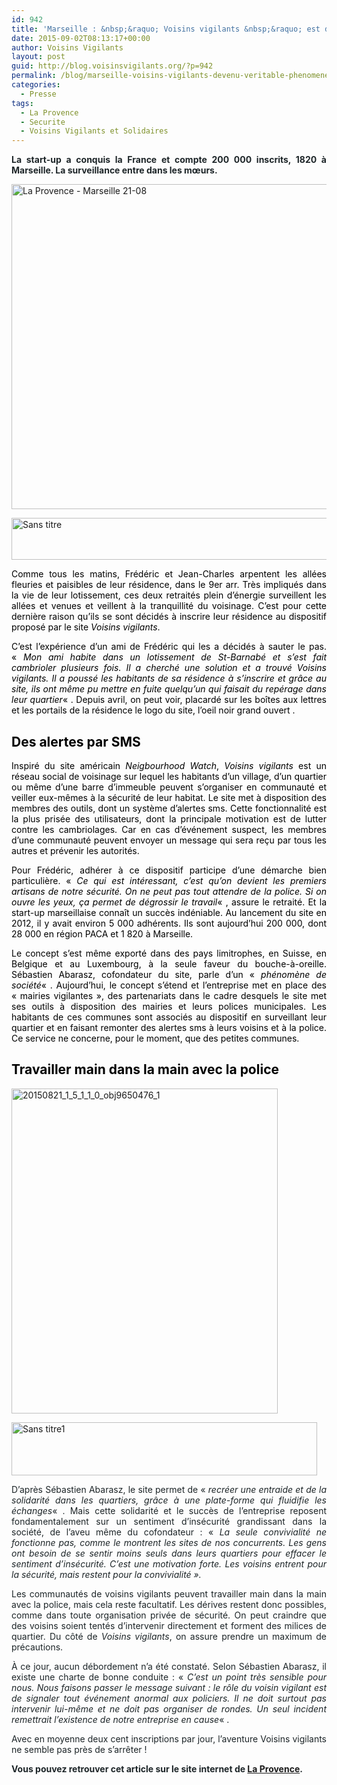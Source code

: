 ```yaml
---
id: 942
title: 'Marseille : &nbsp;&raquo; Voisins vigilants &nbsp;&raquo; est devenu un véritable phénomène'
date: 2015-09-02T08:13:17+00:00
author: Voisins Vigilants
layout: post
guid: http://blog.voisinsvigilants.org/?p=942
permalink: /blog/marseille-voisins-vigilants-devenu-veritable-phenomene/
categories:
  - Presse
tags:
  - La Provence
  - Securite
  - Voisins Vigilants et Solidaires
---
```

<p style="text-align: justify;">
  <strong style="color: #1d2528;">La start-up a conquis la France et compte 200 000 inscrits, 1820 à Marseille. La surveillance entre dans les mœurs.</strong>
</p>

<p style="text-align: justify;">
  <a href="./../../images/2015/08/La-Provence-Marseille-21-08.jpg"><img class="aligncenter size-full wp-image-943" src="./../../images/2015/08/La-Provence-Marseille-21-08.jpg" alt="La Provence - Marseille 21-08" width="748" height="520" /></a>
</p>

<p style="text-align: justify;">
  <a href="./../../images/2015/08/Sans-titre.png"><img class="aligncenter size-full wp-image-944" src="./../../images/2015/08/Sans-titre.png" alt="Sans titre" width="600" height="67" /></a>
</p>

<p style="color: #1d2528; text-align: justify;">
  <span style="color: #000000;">Comme tous les matins, Frédéric et Jean-Charles arpentent les allées fleuries et paisibles de leur résidence, dans le 9er arr. Très impliqués dans la vie de leur lotissement, ces deux retraités plein d&rsquo;énergie surveillent les allées et venues et veillent à la tranquillité du voisinage. C&rsquo;est pour cette dernière raison qu&rsquo;ils se sont décidés à inscrire leur résidence au dispositif proposé par le site <em>Voisins vigilants</em>.</span>
</p>

<p style="color: #1d2528; text-align: justify;">
  <span style="color: #000000;">C&rsquo;est l&rsquo;expérience d&rsquo;un ami de Frédéric qui les a décidés à sauter le pas. &laquo;&nbsp;<em>Mon ami habite dans un lotissement de St-Barnabé et s&rsquo;est fait cambrioler plusieurs fois. Il a cherché une solution et a trouvé Voisins vigilants. Il a poussé les habitants de sa résidence à s&rsquo;inscrire et grâce au site, ils ont même pu mettre en fuite quelqu&rsquo;un qui faisait du repérage dans leur quartier</em>&laquo;&nbsp;. Depuis avril, on peut voir, placardé sur les boîtes aux lettres et les portails de la résidence le logo du site, l&rsquo;oeil noir grand ouvert .</span>
</p>

<h2 style="color: #1d2528; text-align: justify;">
  <span style="color: #000000;"><strong>Des alertes par SMS</strong></span>
</h2>

<p style="color: #1d2528; text-align: justify;">
  <span style="color: #000000;">Inspiré du site américain <em>Neigbourhood Watch</em>, <em>Voisins vigilants</em> est un réseau social de voisinage sur lequel les habitants d&rsquo;un village, d&rsquo;un quartier ou même d&rsquo;une barre d&rsquo;immeuble peuvent s&rsquo;organiser en communauté et veiller eux-mêmes à la sécurité de leur habitat. Le site met à disposition des membres des outils, dont un système d&rsquo;alertes sms. Cette fonctionnalité est la plus prisée des utilisateurs, dont la principale motivation est de lutter contre les cambriolages. Car en cas d&rsquo;événement suspect, les membres d&rsquo;une communauté peuvent envoyer un message qui sera reçu par tous les autres et prévenir les autorités.</span>
</p>

<p style="color: #1d2528; text-align: justify;">
  <span style="color: #000000;">Pour Frédéric, adhérer à ce dispositif participe d&rsquo;une démarche bien particulière. &laquo;&nbsp;<em>Ce qui est intéressant, c&rsquo;est qu&rsquo;on devient les premiers artisans de notre sécurité. On ne peut pas tout attendre de la police. Si on ouvre les yeux, ça permet de dégrossir le travail</em>&laquo;&nbsp;, assure le retraité. Et la start-up marseillaise connaît un succès indéniable. Au lancement du site en 2012, il y avait environ 5 000 adhérents. Ils sont aujourd&rsquo;hui 200 000, dont 28 000 en région PACA et 1 820 à Marseille.</span>
</p>

<p style="color: #1d2528; text-align: justify;">
  <span style="color: #000000;">Le concept s&rsquo;est même exporté dans des pays limitrophes, en Suisse, en Belgique et au Luxembourg, à la seule faveur du bouche-à-oreille. Sébastien Abarasz, cofondateur du site, parle d&rsquo;un &laquo;&nbsp;<em>phénomène de société</em>&laquo;&nbsp;. Aujourd&rsquo;hui, le concept s&rsquo;étend et l&rsquo;entreprise met en place des &laquo;&nbsp;mairies vigilantes&nbsp;&raquo;, des partenariats dans le cadre desquels le site met ses outils à disposition des mairies et leurs polices municipales. Les habitants de ces communes sont associés au dispositif en surveillant leur quartier et en faisant remonter des alertes sms à leurs voisins et à la police. Ce service ne concerne, pour le moment, que des petites communes.</span>
</p>

<h2 style="text-align: justify;">
  <strong><span style="color: #000000;">Travailler main dans la main avec la police</span></strong>
</h2>

[<img class="aligncenter size-full wp-image-945" src="./../../images/2015/08/20150821_1_5_1_1_0_obj9650476_1.jpg" alt="20150821_1_5_1_1_0_obj9650476_1" width="426" height="520" />](./../../images/2015/08/20150821_1_5_1_1_0_obj9650476_1.jpg)

[<img class="aligncenter size-full wp-image-946" src="./../../images/2015/08/Sans-titre1.png" alt="Sans titre1" width="489" height="85" />](./../../images/2015/08/Sans-titre1.png)

<p style="text-align: justify;">
  <span style="color: #1d2528;">D&rsquo;après Sébastien Abarasz, le site permet de &laquo;&nbsp;</span><em style="color: #1d2528;">recréer une entraide et de la solidarité dans les quartiers, grâce à une plate-forme qui fluidifie les échanges</em><span style="color: #1d2528;">&laquo;&nbsp;. Mais cette solidarité et le succès de l&rsquo;entreprise reposent fondamentalement sur un sentiment d&rsquo;insécurité grandissant dans la société, de l&rsquo;aveu même du cofondateur : &laquo;&nbsp;</span><em style="color: #1d2528;">La seule convivialité ne fonctionne pas, comme le montrent les sites de nos concurrents. Les gens ont besoin de se sentir moins seuls dans leurs quartiers pour effacer le sentiment d&rsquo;insécurité. C&rsquo;est une motivation forte. Les voisins entrent pour la sécurité, mais restent pour la convivialité&nbsp;&raquo;.</em>
</p>

<p style="color: #1d2528; text-align: justify;">
  Les communautés de voisins vigilants peuvent travailler main dans la main avec la police, mais cela reste facultatif. Les dérives restent donc possibles, comme dans toute organisation privée de sécurité. On peut craindre que des voisins soient tentés d&rsquo;intervenir directement et forment des milices de quartier. Du côté de <em>Voisins vigilants</em>, on assure prendre un maximum de précautions.
</p>

<p style="color: #1d2528; text-align: justify;">
  À ce jour, aucun débordement n&rsquo;a été constaté. Selon Sébastien Abarasz, il existe une charte de bonne conduite : &laquo;&nbsp;<em>C&rsquo;est un point très sensible pour nous. Nous faisons passer le message suivant : le rôle du voisin vigilant est de signaler tout événement anormal aux policiers. Il ne doit surtout pas intervenir lui-même et ne doit pas organiser de rondes. Un seul incident remettrait l&rsquo;existence de notre entreprise en cause</em>&laquo;&nbsp;.
</p>

<p style="color: #1d2528; text-align: justify;">
  Avec en moyenne deux cent inscriptions par jour, l&rsquo;aventure Voisins vigilants ne semble pas près de s&rsquo;arrêter !
</p>

<p style="color: #1d2528; text-align: justify;">
  <strong>Vous pouvez retrouver cet article sur le site internet de <a href="http://www.laprovence.com/article/economie/3542340/marseille-voisins-vigilants-est-devenu-un-veritable-phenomene.html?utm_content=bufferb8ad8&utm_medium=social&utm_source=twitter.com&utm_campaign=buffer">La Provence</a>.</strong>
</p>
